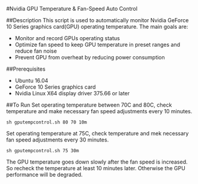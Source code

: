 #Nvidia GPU Temperature & Fan-Speed Auto Control

##Description
This script is used to automatically monitor Nvidia GeForce 10 Series graphics card(GPU) operating temperature. The main goals are:
- Monitor and record GPUs operating status
- Optimize fan speed to keep GPU temperature in preset ranges and reduce fan noise 
- Prevent GPU from overheat by reducing power consumption 

##Prerequisites
- Ubuntu 16.04
- GeForce 10 Series graphics card
- Nvidia Linux X64 display driver 375.66 or later

##To Run
Set operating temperature between 70C and 80C, check temperature and make necessary fan speed adjustments every 10 minutes. 
```
sh gputempcontrol.sh 80 70 10m
```
Set operating temperature at 75C, check temperature and mek necessary fan speed adjustments every 30 minutes.
```
sh gputempcontrol.sh 75 30m
```
The GPU temperature goes down slowly after the fan speed is increased. So recheck the temperature at least 10 minutes later. Otherwise the GPU performance will be degraded.
 

